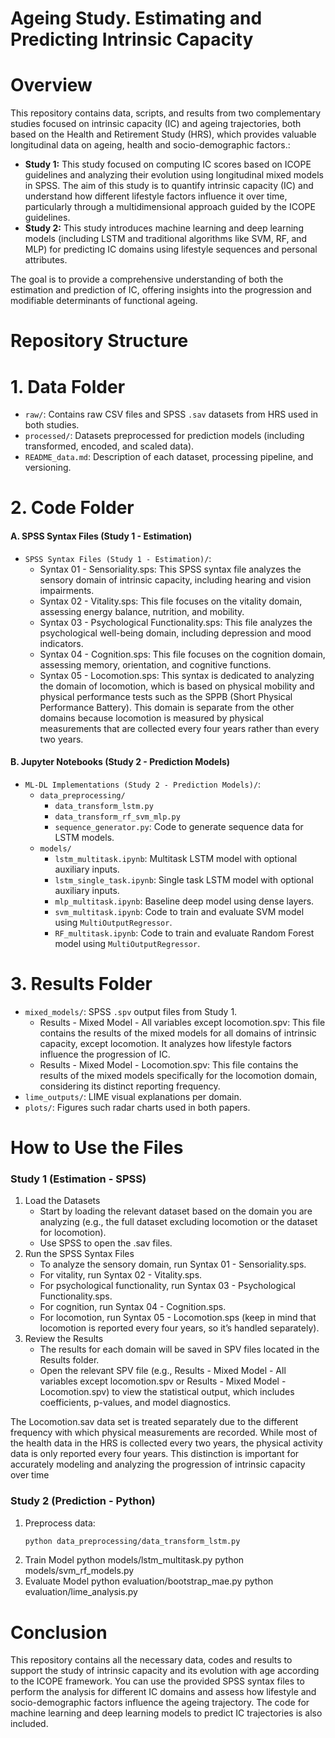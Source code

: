 # Ageing Study. Estimating and Predicting Intrinsic Capacity 

# Overview
This repository contains data, scripts, and results from two complementary studies focused on intrinsic capacity (IC) and ageing trajectories, both based on the Health and Retirement Study (HRS), which provides valuable longitudinal data on ageing, health and socio-demographic factors.:

- **Study 1:** This study focused on computing IC scores based on ICOPE guidelines and analyzing their evolution using longitudinal mixed models in SPSS. The aim of this study is to quantify intrinsic capacity (IC) and understand how different lifestyle factors influence it over time, particularly through a multidimensional approach guided by the ICOPE guidelines.
- **Study 2:** This study introduces machine learning and deep learning models (including LSTM and traditional algorithms like SVM, RF, and MLP) for predicting IC domains using lifestyle sequences and personal attributes.

The goal is to provide a comprehensive understanding of both the estimation and prediction of IC, offering insights into the progression and modifiable determinants of functional ageing.

# Repository Structure
# 1. Data Folder
- `raw/`: Contains raw CSV files and SPSS `.sav` datasets from HRS used in both studies.
- `processed/`: Datasets preprocessed for prediction models (including transformed, encoded, and scaled data).
- `README_data.md`: Description of each dataset, processing pipeline, and versioning.
# 2. Code Folder
#### A. SPSS Syntax Files (Study 1 - Estimation)
* `SPSS Syntax Files (Study 1 - Estimation)/`: 
  - Syntax 01 - Sensoriality.sps: This SPSS syntax file analyzes the sensory domain of intrinsic capacity, including hearing and vision impairments.
  - Syntax 02 - Vitality.sps: This file focuses on the vitality domain, assessing energy balance, nutrition, and mobility.
  - Syntax 03 - Psychological Functionality.sps: This file analyzes the psychological well-being domain, including depression and mood indicators.
  - Syntax 04 - Cognition.sps: This file focuses on the cognition domain, assessing memory, orientation, and cognitive functions.
  - Syntax 05 - Locomotion.sps: This syntax is dedicated to analyzing the domain of locomotion, which is based on physical mobility and physical performance tests such as the SPPB (Short Physical Performance Battery). This domain is separate from the other domains because locomotion is measured by physical measurements that are collected every four years rather than every two years.
#### B. Jupyter Notebooks (Study 2 - Prediction Models)
* `ML-DL Implementations (Study 2 - Prediction Models)/`:
  - `data_preprocessing/`
    - `data_transform_lstm.py`
    - `data_transform_rf_svm_mlp.py`
    - `sequence_generator.py`: Code to generate sequence data for LSTM models.
  - `models/`
    - `lstm_multitask.ipynb`: Multitask LSTM model with optional auxiliary inputs.
    - `lstm_single_task.ipynb`: Single task LSTM model with optional auxiliary inputs.
    - `mlp_multitask.ipynb`: Baseline deep model using dense layers.
    - `svm_multitask.ipynb`: Code to train and evaluate SVM model using `MultiOutputRegressor`.
    - `RF_multitask.ipynb`: Code to train and evaluate Random Forest model using `MultiOutputRegressor`.
# 3. Results Folder
* `mixed_models/`: SPSS `.spv` output files from Study 1.
  - Results - Mixed Model - All variables except locomotion.spv: This file contains the results of the mixed models for all domains of intrinsic capacity, except locomotion. It analyzes how lifestyle factors influence the     progression of IC.
  - Results - Mixed Model - Locomotion.spv: This file contains the results of the mixed models specifically for the locomotion domain, considering its distinct reporting frequency.
* `lime_outputs/`: LIME visual explanations per domain.
* `plots/`: Figures such radar charts used in both papers.
# How to Use the Files
### Study 1 (Estimation - SPSS)
1. Load the Datasets
    - Start by loading the relevant dataset based on the domain you are analyzing (e.g., the full dataset excluding locomotion or the dataset for locomotion).
    - Use SPSS to open the .sav files.
2. Run the SPSS Syntax Files
    * To analyze the sensory domain, run Syntax 01 - Sensoriality.sps.
    * For vitality, run Syntax 02 - Vitality.sps.
    * For psychological functionality, run Syntax 03 - Psychological Functionality.sps.
    * For cognition, run Syntax 04 - Cognition.sps.
    * For locomotion, run Syntax 05 - Locomotion.sps (keep in mind that locomotion is reported every four years, so it’s handled separately).
3. Review the Results
    * The results for each domain will be saved in SPV files located in the Results folder.
    * Open the relevant SPV file (e.g., Results - Mixed Model - All variables except locomotion.spv or Results - Mixed Model - Locomotion.spv) to view the statistical output, which includes coefficients, p-values, and model diagnostics.

The Locomotion.sav data set is treated separately due to the different frequency with which physical measurements are recorded. While most of the health data in the HRS is collected every two years, the physical activity data is only reported every four years. This distinction is important for accurately modeling and analyzing the progression of intrinsic capacity over time

### Study 2 (Prediction - Python)
1. Preprocess data:
   ```bash
   python data_preprocessing/data_transform_lstm.py
2. Train Model
   python models/lstm_multitask.py
   python models/svm_rf_models.py
3. Evaluate Model
   python evaluation/bootstrap_mae.py
    python evaluation/lime_analysis.py

# Conclusion
This repository contains all the necessary data, codes and results to support the study of intrinsic capacity and its evolution with age according to the ICOPE framework. You can use the provided SPSS syntax files to perform the analysis for different IC domains and assess how lifestyle and socio-demographic factors influence the ageing trajectory. The code for machine learning and deep learning models to predict IC trajectories is also included.
